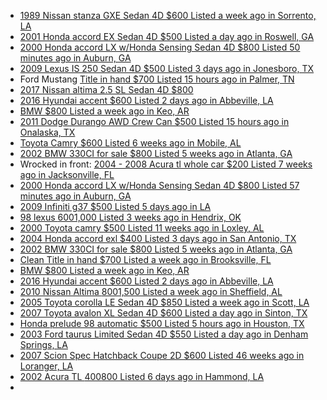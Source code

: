 - [1989 Nissan stanza GXE Sedan 4D $600 Listed a week ago in Sorrento, LA](https://www.facebook.com/marketplace/item/2590158894661932)
- [2001 Honda accord EX Sedan 4D $500 Listed a day ago in Roswell, GA](https://www.facebook.com/marketplace/item/720842197530752)
- [2000 Honda accord LX w/Honda Sensing Sedan 4D $800 Listed 50 minutes ago in Auburn, GA](https://www.facebook.com/marketplace/item/761684479715553)
- [2009 Lexus IS 250 Sedan 4D $500 Listed 3 days ago in Jonesboro, TX](https://www.facebook.com/marketplace/item/1138408891456625)
- Ford Mustang [Title in hand $700 Listed 15 hours ago in Palmer, TN](https://www.facebook.com/marketplace/item/726620996848680)
- [2017 Nissan altima 2.5 SL Sedan 4D $800](https://www.facebook.com/marketplace/item/1371459310630056)
- [2016 Hyundai accent $600 Listed 2 days ago in Abbeville, LA](https://www.facebook.com/marketplace/item/1020250716630375)
- [BMW $800 Listed a week ago in Keo, AR](https://www.facebook.com/marketplace/item/1101128305260543)
- [2011 Dodge Durango AWD Crew Can $500 Listed 15 hours ago in Onalaska, TX](https://www.facebook.com/marketplace/item/24027289603564066)
- [Toyota Camry $600 Listed 6 weeks ago in Mobile, AL](https://www.facebook.com/marketplace/item/1712788412931093)
- [2002 BMW 330CI for sale $800 Listed 5 weeks ago in Atlanta, GA](https://www.facebook.com/marketplace/item/706505949011977)
- Wrocked in front: [2004 - 2008 Acura tl whole car $200 Listed 7 weeks ago in Jacksonville, FL](https://www.facebook.com/marketplace/item/752035497150216)
- [2000 Honda accord LX w/Honda Sensing Sedan 4D $800 Listed 57 minutes ago in Auburn, GA](https://www.facebook.com/marketplace/item/761684479715553)
- [2009 Infiniti g37 $500 Listed 5 days ago in LA](https://www.facebook.com/marketplace/item/734007406459805)
- [98 lexus $600$1,000 Listed 3 weeks ago in Hendrix, OK](https://www.facebook.com/marketplace/item/1241408156899076)
- [2000 Toyota camry $500 Listed 11 weeks ago in Loxley, AL](https://www.facebook.com/marketplace/item/1191047502570331)
- [2004 Honda accord exl $400 Listed 3 days ago in San Antonio, TX](https://www.facebook.com/marketplace/item/1075681614519832)
- [2002 BMW 330CI for sale $800 Listed 5 weeks ago in Atlanta, GA](https://www.facebook.com/marketplace/item/706505949011977)
- [Clean Title in hand $700 Listed a week ago in Brooksville, FL](https://www.facebook.com/marketplace/item/753009600464497)
- [BMW $800 Listed a week ago in Keo, AR](https://www.facebook.com/marketplace/item/1101128305260543)
- [2016 Hyundai accent $600 Listed 2 days ago in Abbeville, LA](https://www.facebook.com/marketplace/item/1020250716630375)
- [2010 Nissan Altima $800$1,500 Listed a week ago in Sheffield, AL](https://www.facebook.com/marketplace/item/1021220952770134)
- [2005 Toyota corolla LE Sedan 4D $850 Listed a week ago in Scott, LA](https://www.facebook.com/marketplace/item/758462440046932)
- [2007 Toyota avalon XL Sedan 4D $600 Listed a day ago in Sinton, TX](https://www.facebook.com/marketplace/item/630609356747000)
- [Honda prelude 98 automatic $500 Listed 5 hours ago in Houston, TX](https://www.facebook.com/marketplace/item/1781789169090749)
- [2003 Ford taurus Limited Sedan 4D $550 Listed a day ago in Denham Springs, LA](https://www.facebook.com/marketplace/item/1558533121871981)
- [2007 Scion Spec Hatchback Coupe 2D $600 Listed 46 weeks ago in Loranger, LA](https://www.facebook.com/marketplace/item/1230809258120163)
- [2002 Acura TL $400$800 Listed 6 days ago in Hammond, LA](https://www.facebook.com/marketplace/item/738633592478743)
- [](url)
